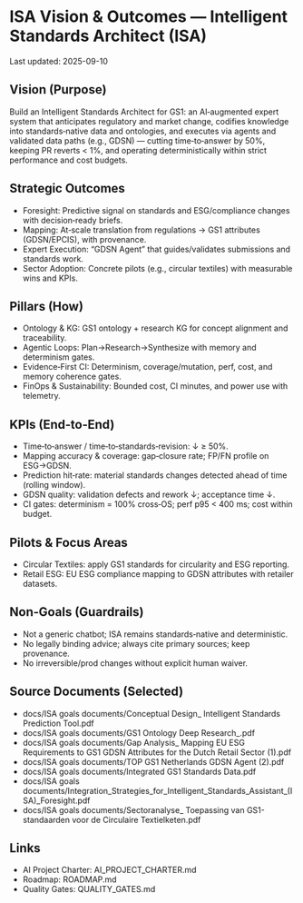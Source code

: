 # ISA Vision & Outcomes — Intelligent Standards Architect (ISA)
Last updated: 2025-09-10

## Vision (Purpose)
Build an Intelligent Standards Architect for GS1: an AI‑augmented expert system that anticipates regulatory and market change, codifies knowledge into standards‑native data and ontologies, and executes via agents and validated data paths (e.g., GDSN) — cutting time‑to‑answer by 50%, keeping PR reverts < 1%, and operating deterministically within strict performance and cost budgets.

## Strategic Outcomes
- Foresight: Predictive signal on standards and ESG/compliance changes with decision‑ready briefs.
- Mapping: At‑scale translation from regulations → GS1 attributes (GDSN/EPCIS), with provenance.
- Expert Execution: “GDSN Agent” that guides/validates submissions and standards work.
- Sector Adoption: Concrete pilots (e.g., circular textiles) with measurable wins and KPIs.

## Pillars (How)
- Ontology & KG: GS1 ontology + research KG for concept alignment and traceability.
- Agentic Loops: Plan→Research→Synthesize with memory and determinism gates.
- Evidence‑First CI: Determinism, coverage/mutation, perf, cost, and memory coherence gates.
- FinOps & Sustainability: Bounded cost, CI minutes, and power use with telemetry.

## KPIs (End‑to‑End)
- Time‑to‑answer / time‑to‑standards‑revision: ↓ ≥ 50%.
- Mapping accuracy & coverage: gap‑closure rate; FP/FN profile on ESG→GDSN.
- Prediction hit‑rate: material standards changes detected ahead of time (rolling window).
- GDSN quality: validation defects and rework ↓; acceptance time ↓.
- CI gates: determinism = 100% cross‑OS; perf p95 < 400 ms; cost within budget.

## Pilots & Focus Areas
- Circular Textiles: apply GS1 standards for circularity and ESG reporting.
- Retail ESG: EU ESG compliance mapping to GDSN attributes with retailer datasets.

## Non‑Goals (Guardrails)
- Not a generic chatbot; ISA remains standards‑native and deterministic.
- No legally binding advice; always cite primary sources; keep provenance.
- No irreversible/prod changes without explicit human waiver.

## Source Documents (Selected)
- docs/ISA goals documents/Conceptual Design_ Intelligent Standards Prediction Tool.pdf
- docs/ISA goals documents/GS1 Ontology Deep Research_.pdf
- docs/ISA goals documents/Gap Analysis_ Mapping EU ESG Requirements to GS1 GDSN Attributes for the Dutch Retail Sector (1).pdf
- docs/ISA goals documents/TOP GS1 Netherlands GDSN Agent (2).pdf
- docs/ISA goals documents/Integrated GS1 Standards Data.pdf
- docs/ISA goals documents/Integration_Strategies_for_Intelligent_Standards_Assistant_(ISA)_Foresight.pdf
- docs/ISA goals documents/Sectoranalyse_ Toepassing van GS1-standaarden voor de Circulaire Textielketen.pdf

## Links
- AI Project Charter: AI_PROJECT_CHARTER.md
- Roadmap: ROADMAP.md
- Quality Gates: QUALITY_GATES.md

